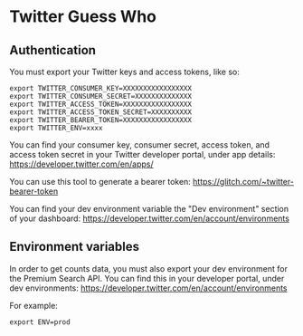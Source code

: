 # Twitter Guess Who

## Authentication
You must export your Twitter keys and access tokens, like so: 

```
export TWITTER_CONSUMER_KEY=XXXXXXXXXXXXXXXXX
export TWITTER_CONSUMER_SECRET=XXXXXXXXXXXXXX
export TWITTER_ACCESS_TOKEN=XXXXXXXXXXXXXXXXX
export TWITTER_ACCESS_TOKEN_SECRET=XXXXXXXXXX
export TWITTER_BEARER_TOKEN=XXXXXXXXXXXXXXXXX
export TWITTER_ENV=xxxx
```

You can find your consumer key, consumer secret, access token, and access token secret in your Twitter developer portal, under app details: https://developer.twitter.com/en/apps/

You can use this tool to generate a bearer token: https://glitch.com/~twitter-bearer-token 

You can find your dev environment variable the "Dev environment" section of your dashboard: https://developer.twitter.com/en/account/environments

## Environment variables
In order to get counts data, you must also export your dev environment for the Premium Search API. You can find this in your developer portal, under dev environments: https://developer.twitter.com/en/account/environments

For example: 
```
export ENV=prod 
```

